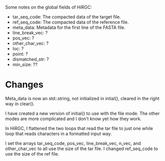 
Some notes on the global fields of HiRGC:

- tar_seq_code: The compacted data of the target file.
- ref_seq_code: The compacted data of the reference file.
- meta_data: Metadata for the first line of the FASTA file.
- line_break_vec: ?
- pos_vec: ?
- other_char_vec: ?
- loc: ?
- point: ?
- dismatched_str: ?
- min_size: ??

# Changes

Meta_data is now an std::string, not initialized in intial(), cleared in the right way in clear().

I have created a new version of initial() to use with the file mode. The other modes are more complicated and I don't know yet how they work.

In HiRGC, I flattened the two loops that read the tar file to just one while loop that reads characters in a formatted input way.

I set the arrays tar_seq_code, pos_vec, line_break_vec, n_vec, and other_char_vec to all use the size of the tar file. I changed ref_seq_code to use the size of the ref file.